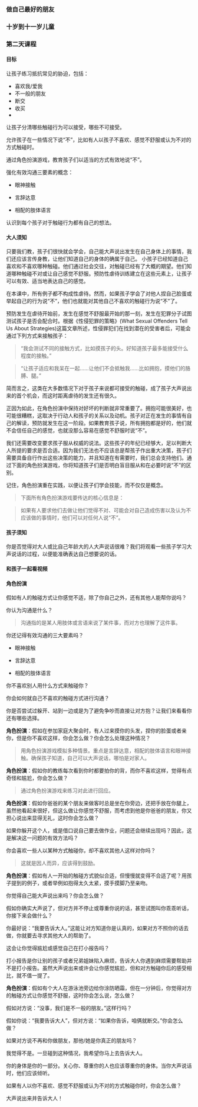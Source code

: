 ### 做自己最好的朋友

### 十岁到十一岁儿童

### 第二天课程

#### 目标

让孩子练习抵抗常见的胁迫，包括：
* 喜欢我/爱我
* 不一般的朋友
* 断交
* 收买
* 

让孩子分清哪些触碰行为可以接受，哪些不可接受。



允许孩子在一些情况下说“不”，比如有人以孩子不喜欢、感觉不舒服或认为不对的方式触碰时。



通过角色扮演游戏，教育孩子们以适当的方式有效地说“不”。



强化有效沟通三要素的概念：

* 眼神接触

* 言辞达意

* 相配的肢体语言



认识到每个孩子对于触碰行为都有自己的想法。



#### 大人须知



只要我们教，孩子们很快就会学会，自己能大声说出发生在自己身体上的事情，我们还应该言传身教，让他们知道自己的身体的确属于自己。 小孩子已经知道自己喜欢和不喜欢哪种触碰。他们通过社会交往，对触碰已经有了大概的期望。他们知道哪种触碰不对或让自己感觉不舒服。预防性虐待训练建立在这些元素上，让孩子可以有效、适当地表达自己的感觉。



在本课中，所有例子都不构成性虐待。然而，如果孩子学会了对他人捏自己脸蛋或举起自己的行为说“不”，他们也就能对其他自己不喜欢的触碰行为说“不”了。



预防发生在虐待开始前，发生在感觉不舒服最开始的那一刻，发生在犯罪分子试图测试孩子是否会配合时。根据《性侵犯罪的策略》(What Sexual Offenders Tell Us About Strategies)这篇文章所述，性侵罪犯们在找到潜在的受害者后，可能会通过下列方式来接触孩子：



> “我会测试不同的接触方式，比如摸孩子的头。好知道孩子最多能接受什么程度的接触。”



> “让孩子适应和我呆在一起……让他们不会抵触我……比如拥抱，摸他们的胳膊、腿。”



简而言之，这类在大多数情况下对于孩子来说都可接受的触碰，成了孩子大声说出来的首个机会，而这时距离虐待的发生还有很久。



正因为如此，在角色扮演中保持对好坏的判断就非常重要了。拥抱可能很美好，也可能很糟糕，这取决于行动人和孩子的关系以及动机。孩子对正在发生的事情有自己的解读，预防就发生在这一阶段。如果教育孩子说，所有拥抱都是好的，他们就不会信任自己的感觉，也就没那么容易在感觉不舒服时说“不”。



我们还需要改变要求孩子服从权威的说法。这些孩子的年纪已经够大，足以判断大人所提的要求是否合适。因为我们无法也不应该总是帮孩子作出重大决策，孩子们需要具备自行作出这些决策的能力，并且知道在有需要时，我们总会支持他们。通过下面的角色扮演游戏，你将知道孩子们是否明白盲目服从和在必要时说“不”的区别。



记住，角色扮演重在实践，以便让孩子们学会技能，而不仅仅是概念。



> 下面所有角色扮演游戏要传达的核心信息是：



> 如果有人要求他们去做让他们觉得不对、可能会对自己造成伤害以及认为不应该做的事情时，他们可以对任何人说“不”。



#### 孩子须知



你是否觉得对大人或比自己年龄大的人大声说话很难？我们将观看一些孩子学习大声说话的过程，以便能准确表达自己想要说的话。



#### 和孩子一起看视频



#### 角色扮演



假如有人的触碰方式让你感觉不适，除了你自己之外，还有其他人能帮你说吗？



你认为沟通是什么？



> 沟通指的是某人用肢体或言语来说了某件事，而对方也理解了这件事。



你还记得有效沟通的三大要素吗？



* 眼神接触

* 言辞达意

* 相配的肢体语言



你不喜欢别人用什么方式来触碰你？



你会如何就自己不喜欢的触碰方式进行沟通？



你是否尝试过躲开、站到一边或是为了避免争吵而直接让对方抱？让我们来看看你还有哪些选择。



**角色扮演**：假如在参加家庭大聚会时，有人过来摸你的头发，捏你的脸蛋或者亲你，但是你不喜欢这样，你会怎么做？你会怎么处理这种情况？



> 用角色扮演游戏模拟多种情景。重点是言辞达意，相配的肢体语言和眼神接触。确保孩子知道，自己可以大声说话，哪怕是对家人。



**角色扮演**：假如你的教练每次看到你时都要拍你的背，而你不喜欢这样，觉得有点奇怪和尴尬，你会怎么做？



> 通过角色扮演游戏来练习对此进行回应。



**角色扮演**：假如你爸爸的某个朋友来做客时总是坐在你旁边，还把手放在你腿上，虽然他看起来很好，但这么做让你感觉不舒服，而考虑到他是你爸爸的朋友，你又担心说出来显得无礼，这时你会怎么做？



如果你躲开这个人，或是借口说自己要去做作业，问题还会继续出现吗？因此，这是解决这一问题的有效方法吗？



你会喜欢一些人以某种方式触碰你，却不喜欢其他人这样对你吗？



> 这就是因人而异，应该得到鼓励。



**角色扮演**：假如有人一开始的触碰方式貌似合适，但慢慢就变得不合适了呢？用孩子提到的例子，或者举例如抱得太久太紧，摸手摸脚乃至亲吻。



你觉得自己能大声说出来吗？你会怎么做？



假如你确实大声说了，但对方并不停止或尊重你说的话，甚至试图叫你乖乖听话，你接下来会做什么？



你最好说：“我要告诉大人。”这能让对方知道你是认真的，如果对方不照你的话去做，你就要去寻求其他大人的帮助了。



这会让你觉得尴尬或感觉自己在打小报告吗？



打小报告是你让别的孩子或者兄弟姐妹陷入麻烦，告诉大人你遇到麻烦需要帮助并不是打小报告。虽然大声说出来或许会让你感觉尴尬，但和对方触碰你后的感受相比，就不值一提了。



**角色扮演**：假如有个大人在游泳池旁边给你涂防晒霜，但在一分钟后，你觉得对方的触碰方式让你感觉不舒服，这时你会怎么说，怎么做？



假如对方说：“没事，我们是不一般的朋友。”这样行吗？



假如你说：“我要告诉大人”，但对方说：“如果你告诉，咱俩就断交。”你会怎么做？



如果对方说不再和你做朋友，那他/她是你真正的朋友吗？



我觉得不是。一旦碰到这种情况，我希望你马上去告诉大人。



你的身体是你的一部分。关心你、尊重你的人也应该尊重你的身体。当你大声说话时，他们应该倾听。



如果有人以你不喜欢、感觉不舒服或认为不对的方式触碰你时，你会怎么做？



大声说出来并告诉大人！
